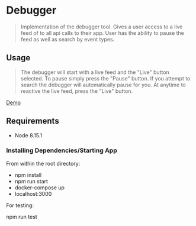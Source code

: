 # Debugger

> Implementation of the debugger tool. Gives a user access to a live feed of to all api calls to their app. User has the ability to pause the feed as well as search by event types.

## Usage

> The debugger will start with a live feed and the "Live" button selected. To pause simply press the "Pause" button. If you attempt to search the debugger will automatically pause for you. At anytime to reactive the live feed, press the "Live" button.

[Demo](https://giphy.com/gifs/55m7PMyeocG5tONUFI/fullscreen)

## Requirements

- Node 8.15.1

### Installing Dependencies/Starting App

From within the root directory:

- npm install
- npm run start
- docker-compose up
- localhost:3000

For testing:

npm run test